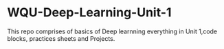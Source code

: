 # WQU-Deep-Learning-Unit-1
This repo comprises of basics of Deep learnning everything in Unit 1,code blocks, practices sheets  and Projects.
